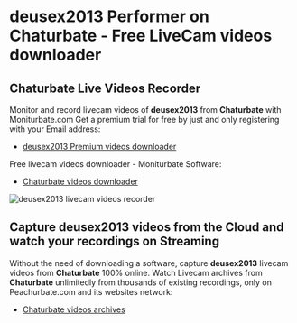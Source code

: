 # deusex2013 Performer on Chaturbate - Free LiveCam videos downloader

## Chaturbate Live Videos Recorder

Monitor and record livecam videos of **deusex2013** from **Chaturbate** with Moniturbate.com
Get a premium trial for free by just and only registering with your Email address:
* [deusex2013 Premium videos downloader](https://moniturbate.com/request-demo-licence-key.html)

Free livecam videos downloader - Moniturbate Software:
* [Chaturbate videos downloader](https://moniturbate.com/moniturbate-download-software.html)

![deusex2013 livecam videos recorder](https://peachurnet.com/templates/moniturbate-software.png)


## Capture deusex2013 videos from the Cloud and watch your recordings on Streaming

Without the need of downloading a software, capture **deusex2013** livecam videos from **Chaturbate** 100% online.
Watch Livecam archives from **Chaturbate** unlimitedly from thousands of existing recordings, only on Peachurbate.com and its websites network:
* [Chaturbate videos archives](https://peachurnet.com/)